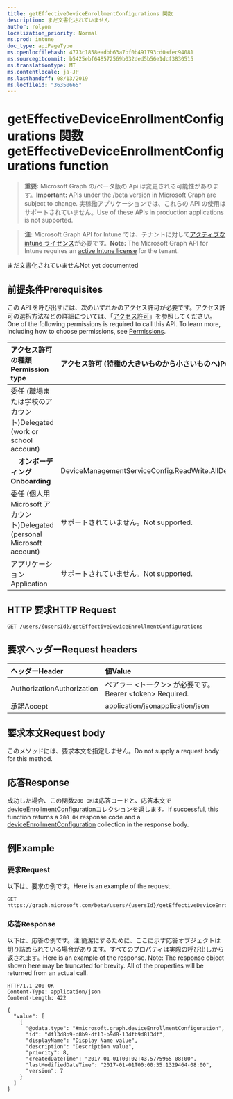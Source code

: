 ```yaml
---
title: getEffectiveDeviceEnrollmentConfigurations 関数
description: まだ文書化されていません
author: rolyon
localization_priority: Normal
ms.prod: intune
doc_type: apiPageType
ms.openlocfilehash: 4773c1858eadbb63a7bf0b491793cd0afec94081
ms.sourcegitcommit: b5425ebf648572569b032ded5b56e1dcf3830515
ms.translationtype: MT
ms.contentlocale: ja-JP
ms.lasthandoff: 08/13/2019
ms.locfileid: "36350665"
---
```

# <a name="geteffectivedeviceenrollmentconfigurations-function"></a><span data-ttu-id="e58e2-103">getEffectiveDeviceEnrollmentConfigurations 関数</span><span class="sxs-lookup"><span data-stu-id="e58e2-103">getEffectiveDeviceEnrollmentConfigurations function</span></span>

> <span data-ttu-id="e58e2-104">**重要:** Microsoft Graph の/ベータ版の Api は変更される可能性があります。</span><span class="sxs-lookup"><span data-stu-id="e58e2-104">**Important:** APIs under the /beta version in Microsoft Graph are subject to change.</span></span> <span data-ttu-id="e58e2-105">実稼働アプリケーションでは、これらの API の使用はサポートされていません。</span><span class="sxs-lookup"><span data-stu-id="e58e2-105">Use of these APIs in production applications is not supported.</span></span>

> <span data-ttu-id="e58e2-106">**注:** Microsoft Graph API for Intune では、テナントに対して[アクティブな intune ライセンス](https://go.microsoft.com/fwlink/?linkid=839381)が必要です。</span><span class="sxs-lookup"><span data-stu-id="e58e2-106">**Note:** The Microsoft Graph API for Intune requires an [active Intune license](https://go.microsoft.com/fwlink/?linkid=839381) for the tenant.</span></span>

<span data-ttu-id="e58e2-107">まだ文書化されていません</span><span class="sxs-lookup"><span data-stu-id="e58e2-107">Not yet documented</span></span>

## <a name="prerequisites"></a><span data-ttu-id="e58e2-108">前提条件</span><span class="sxs-lookup"><span data-stu-id="e58e2-108">Prerequisites</span></span>

<span data-ttu-id="e58e2-p102">この API を呼び出すには、次のいずれかのアクセス許可が必要です。アクセス許可の選択方法などの詳細については、「[アクセス許可](/graph/permissions-reference)」を参照してください。</span><span class="sxs-lookup"><span data-stu-id="e58e2-p102">One of the following permissions is required to call this API. To learn more, including how to choose permissions, see [Permissions](/graph/permissions-reference).</span></span>

|<span data-ttu-id="e58e2-111">アクセス許可の種類</span><span class="sxs-lookup"><span data-stu-id="e58e2-111">Permission type</span></span>|<span data-ttu-id="e58e2-112">アクセス許可 (特権の大きいものから小さいものへ)</span><span class="sxs-lookup"><span data-stu-id="e58e2-112">Permissions (from most to least privileged)</span></span>|
|:---|:---|
|<span data-ttu-id="e58e2-113">委任 (職場または学校のアカウント)</span><span class="sxs-lookup"><span data-stu-id="e58e2-113">Delegated (work or school account)</span></span>||
| <span data-ttu-id="e58e2-114">&nbsp; &nbsp; **オンボーディング**</span><span class="sxs-lookup"><span data-stu-id="e58e2-114">&nbsp; &nbsp; **Onboarding**</span></span> | <span data-ttu-id="e58e2-115">DeviceManagementServiceConfig.ReadWrite.All</span><span class="sxs-lookup"><span data-stu-id="e58e2-115">DeviceManagementServiceConfig.ReadWrite.All</span></span>|
|<span data-ttu-id="e58e2-116">委任 (個人用 Microsoft アカウント)</span><span class="sxs-lookup"><span data-stu-id="e58e2-116">Delegated (personal Microsoft account)</span></span>|<span data-ttu-id="e58e2-117">サポートされていません。</span><span class="sxs-lookup"><span data-stu-id="e58e2-117">Not supported.</span></span>|
|<span data-ttu-id="e58e2-118">アプリケーション</span><span class="sxs-lookup"><span data-stu-id="e58e2-118">Application</span></span>|<span data-ttu-id="e58e2-119">サポートされていません。</span><span class="sxs-lookup"><span data-stu-id="e58e2-119">Not supported.</span></span>|

## <a name="http-request"></a><span data-ttu-id="e58e2-120">HTTP 要求</span><span class="sxs-lookup"><span data-stu-id="e58e2-120">HTTP Request</span></span>

<!-- {
  "blockType": "ignored"
}
-->
``` http
GET /users/{usersId}/getEffectiveDeviceEnrollmentConfigurations
```

## <a name="request-headers"></a><span data-ttu-id="e58e2-121">要求ヘッダー</span><span class="sxs-lookup"><span data-stu-id="e58e2-121">Request headers</span></span>

|<span data-ttu-id="e58e2-122">ヘッダー</span><span class="sxs-lookup"><span data-stu-id="e58e2-122">Header</span></span>|<span data-ttu-id="e58e2-123">値</span><span class="sxs-lookup"><span data-stu-id="e58e2-123">Value</span></span>|
|:---|:---|
|<span data-ttu-id="e58e2-124">Authorization</span><span class="sxs-lookup"><span data-stu-id="e58e2-124">Authorization</span></span>|<span data-ttu-id="e58e2-125">ベアラー &lt;トークン&gt; が必要です。</span><span class="sxs-lookup"><span data-stu-id="e58e2-125">Bearer &lt;token&gt; Required.</span></span>|
|<span data-ttu-id="e58e2-126">承諾</span><span class="sxs-lookup"><span data-stu-id="e58e2-126">Accept</span></span>|<span data-ttu-id="e58e2-127">application/json</span><span class="sxs-lookup"><span data-stu-id="e58e2-127">application/json</span></span>|

## <a name="request-body"></a><span data-ttu-id="e58e2-128">要求本文</span><span class="sxs-lookup"><span data-stu-id="e58e2-128">Request body</span></span>

<span data-ttu-id="e58e2-129">このメソッドには、要求本文を指定しません。</span><span class="sxs-lookup"><span data-stu-id="e58e2-129">Do not supply a request body for this method.</span></span>

## <a name="response"></a><span data-ttu-id="e58e2-130">応答</span><span class="sxs-lookup"><span data-stu-id="e58e2-130">Response</span></span>

<span data-ttu-id="e58e2-131">成功した場合、この関数`200 OK`は応答コードと、応答本文で[deviceEnrollmentConfiguration](../resources/intune-onboarding-deviceenrollmentconfiguration.md)コレクションを返します。</span><span class="sxs-lookup"><span data-stu-id="e58e2-131">If successful, this function returns a `200 OK` response code and a [deviceEnrollmentConfiguration](../resources/intune-onboarding-deviceenrollmentconfiguration.md) collection in the response body.</span></span>

## <a name="example"></a><span data-ttu-id="e58e2-132">例</span><span class="sxs-lookup"><span data-stu-id="e58e2-132">Example</span></span>

### <a name="request"></a><span data-ttu-id="e58e2-133">要求</span><span class="sxs-lookup"><span data-stu-id="e58e2-133">Request</span></span>

<span data-ttu-id="e58e2-134">以下は、要求の例です。</span><span class="sxs-lookup"><span data-stu-id="e58e2-134">Here is an example of the request.</span></span>

``` http
GET https://graph.microsoft.com/beta/users/{usersId}/getEffectiveDeviceEnrollmentConfigurations
```

### <a name="response"></a><span data-ttu-id="e58e2-135">応答</span><span class="sxs-lookup"><span data-stu-id="e58e2-135">Response</span></span>

<span data-ttu-id="e58e2-p103">以下は、応答の例です。注:簡潔にするために、ここに示す応答オブジェクトは切り詰められている場合があります。すべてのプロパティは実際の呼び出しから返されます。</span><span class="sxs-lookup"><span data-stu-id="e58e2-p103">Here is an example of the response. Note: The response object shown here may be truncated for brevity. All of the properties will be returned from an actual call.</span></span>

``` http
HTTP/1.1 200 OK
Content-Type: application/json
Content-Length: 422

{
  "value": [
    {
      "@odata.type": "#microsoft.graph.deviceEnrollmentConfiguration",
      "id": "df13d8b9-d8b9-df13-b9d8-13dfb9d813df",
      "displayName": "Display Name value",
      "description": "Description value",
      "priority": 8,
      "createdDateTime": "2017-01-01T00:02:43.5775965-08:00",
      "lastModifiedDateTime": "2017-01-01T00:00:35.1329464-08:00",
      "version": 7
    }
  ]
}
```






